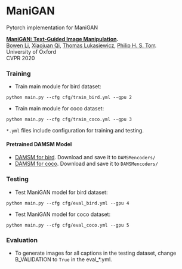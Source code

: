 # ManiGAN 
Pytorch implementation for ManiGAN

**[ManiGAN: Text-Guided Image Manipulation](https://arxiv.org/abs/1912.06203).**  
[Bowen Li](https://mrlibw.github.io/), [Xiaojuan Qi](https://xjqi.github.io/), [Thomas Lukasiewicz](http://www.cs.ox.ac.uk/people/thomas.lukasiewicz/), [Philip H. S. Torr](http://www.robots.ox.ac.uk/~phst/).<br> University of Oxford <br> CVPR 2020 <br>

### Training
- Train main module for bird dataset:
```
python main.py --cfg cfg/train_bird.yml --gpu 2
```
- Train main module for coco dataset: 
```
python main.py --cfg cfg/train_coco.yml --gpu 3
```

`*.yml` files include configuration for training and testing.

#### Pretrained DAMSM Model
- [DAMSM for bird](https://drive.google.com/file/d/1ZqlwNWIaV4KblBwZ6eqlX9-_SzLlP17h/view?usp=sharing). Download and save it to `DAMSMencoders/`
- [DAMSM for coco](https://drive.google.com/file/d/1ewMMhCDf-QfAD_vs07ZFgg2L9quIKRUN/view?usp=sharing). Download and save it to `DAMSMencoders/`

### Testing
- Test ManiGAN model for bird dataset:
```
python main.py --cfg cfg/eval_bird.yml --gpu 4
```
- Test ManiGAN model for coco dataset: 
```
python main.py --cfg cfg/eval_coco.yml --gpu 5
```
### Evaluation

- To generate images for all captions in the testing dataset, change B_VALIDATION to `True` in the eval_*.yml.
